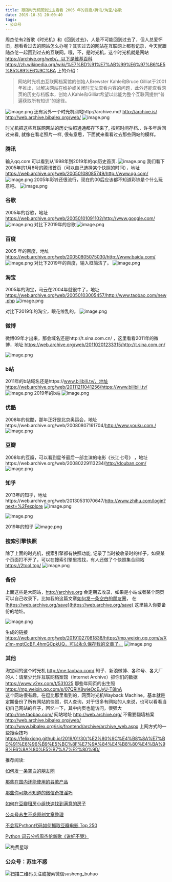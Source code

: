 ```yaml
---
title: 跟随时光机回到过去看看 2005 年的百度/腾讯/淘宝/谷歌
date: 2019-10-31 20:00:40
tags:
- 公众号
---
```

周杰伦有2首歌《时光机》和《回到过去》，人是不可能回到过去了，但人总爱怀旧，想看看过去的网站怎么办呢？其实过去的网站在互联网上都有记录，今天就跟随杰伦一起回到过去的互联网。哦，不，是时光机，这个时光机就是网站 https://archive.org/web/，以下是维基百科https://zh.wikipedia.org/wiki/%E7%BD%91%E7%AB%99%E6%97%B6%E5%85%89%E6%9C%BA 上的介绍：
> 网站时光机由互联网档案馆的创始人Brewster Kahle和Bruce Gilliat于2001年推出，以解决网站在维护或关闭时无法查看内容的问题，此外还能查看网页的历史存档版本，创始人Kahle和Gilliat希望以此能为整个互联网提供“普遍获取所有知识”的途径。

![image.png](https://upload-images.jianshu.io/upload_images/17817191-dd0aaf58de25f3e4.png?imageMogr2/auto-orient/strip%7CimageView2/2/w/1240)
还有另外一个时光机网站http://archive.md/ http://archive.is/ http://web.archive.bibalex.org/web/
![image.png](https://upload-images.jianshu.io/upload_images/17817191-0f399f278ce0aefc.png?imageMogr2/auto-orient/strip%7CimageView2/2/w/1240)


时光机把这些互联网网站的历史快照通通都存下来了, 按照时间存档.，许多年后回过来看, 就像在看老照片一样, 很有意思，下面就来看看过去那些网站的模样。

### 腾讯
输入qq.com 可以看到从1998年到2019年的qq历史首页.
![image.png](https://upload-images.jianshu.io/upload_images/17817191-cfbd35147f0c7497.png?imageMogr2/auto-orient/strip%7CimageView2/2/w/1240)
我们看下2005年的1月8号的腾讯首页（可以自己选择某个快照的时间），地址 https://web.archive.org/web/20050108085749/http://www.qq.com/
![image.png](https://upload-images.jianshu.io/upload_images/17817191-bbcc8ce4c1bc4a25.png?imageMogr2/auto-orient/strip%7CimageView2/2/w/1240)
2005年彩铃还很流行，现在的00后应该都不知道彩铃是个什么玩意吧。
![image.png](https://upload-images.jianshu.io/upload_images/17817191-0f7dc3239a33bc5d.png?imageMogr2/auto-orient/strip%7CimageView2/2/w/1240)

### 谷歌
2005年的谷歌，地址 https://web.archive.org/web/20050101091102/http://www.google.com/
![image.png](https://upload-images.jianshu.io/upload_images/17817191-0ed9468aff6a992e.png?imageMogr2/auto-orient/strip%7CimageView2/2/w/1240)
对比下2019年的谷歌
![image.png](https://upload-images.jianshu.io/upload_images/17817191-20f2838bb7bb1162.png?imageMogr2/auto-orient/strip%7CimageView2/2/w/1240)


### 百度
2005 年的百度，地址 https://web.archive.org/web/20050805075030/http://www.baidu.com/
![image.png](https://upload-images.jianshu.io/upload_images/17817191-c67c073a555e7ad0.png?imageMogr2/auto-orient/strip%7CimageView2/2/w/1240)
对比下2019年的百度，输入框简洁了。
![image.png](https://upload-images.jianshu.io/upload_images/17817191-23790cf20941f589.png?imageMogr2/auto-orient/strip%7CimageView2/2/w/1240)


### 淘宝
2005年的淘宝，马云在2004年就很牛了，地址  https://web.archive.org/web/20050103005457/http://www.taobao.com/new.php
![image.png](https://upload-images.jianshu.io/upload_images/17817191-e11f1035aefc651e.png?imageMogr2/auto-orient/strip%7CimageView2/2/w/1240)

对比下2019年的淘宝，眼花缭乱的。
![image.png](https://upload-images.jianshu.io/upload_images/17817191-62578208ead0ee45.png?imageMogr2/auto-orient/strip%7CimageView2/2/w/1240)


### 微博
微博09年才出来，那会域名还是http://t.sina.com.cn/  ，这里看看2011年的微博，地址 https://web.archive.org/web/20110201233315/http://t.sina.com.cn/

![image.png](https://upload-images.jianshu.io/upload_images/17817191-397ceba16e0f60f7.png?imageMogr2/auto-orient/strip%7CimageView2/2/w/1240)

### b站
2011年的b站域名还是https://www.bilibili.tv/，地址https://web.archive.org/web/20111211041256/https://www.bilibili.tv/
![image.png](https://upload-images.jianshu.io/upload_images/17817191-d8693ab18ac42313.png?imageMogr2/auto-orient/strip%7CimageView2/2/w/1240)
2019年的b站
![image.png](https://upload-images.jianshu.io/upload_images/17817191-a8c27b59dfa1be87.png?imageMogr2/auto-orient/strip%7CimageView2/2/w/1240)

### 优酷
2008年的优酷，那年正好是北京奥运会，地址https://web.archive.org/web/20080807161704/http://www.youku.com./
![image.png](https://upload-images.jianshu.io/upload_images/17817191-2ced37de3656845d.png?imageMogr2/auto-orient/strip%7CimageView2/2/w/1240)

### 豆瓣
2008年的豆瓣，可以看到星爷最后一部主演的电影《长江七号》 ，地址https://web.archive.org/web/20080229113234/http://douban.com/
![image.png](https://upload-images.jianshu.io/upload_images/17817191-392fc5dfe525e3d0.png?imageMogr2/auto-orient/strip%7CimageView2/2/w/1240)

### 知乎
2013年的知乎，地址https://web.archive.org/web/20130531070647/http://www.zhihu.com/login?next=%2Fexplore
![image.png](https://upload-images.jianshu.io/upload_images/17817191-5cb68979f690ed2b.png?imageMogr2/auto-orient/strip%7CimageView2/2/w/1240)

![image.png](https://upload-images.jianshu.io/upload_images/17817191-b63a4985904d74d7.png?imageMogr2/auto-orient/strip%7CimageView2/2/w/1240)

2019年的知乎
![image.png](https://upload-images.jianshu.io/upload_images/17817191-bb6879a3b184b0de.png?imageMogr2/auto-orient/strip%7CimageView2/2/w/1240)

### 搜索引擎快照
除了上面的时光机，搜索引擎都有快照功能, 记录了当时被收录时的样子，如果某个页面打不开了，可以在搜索引擎里找找，有人还做了个快照集合网站  https://2tool.top/
![image.png](https://upload-images.jianshu.io/upload_images/17817191-b5d440a6947c2875.png?imageMogr2/auto-orient/strip%7CimageView2/2/w/1240)

### 备份
上面这些是大网站，http://archive.org 会定期去收录，如果是小站或者某个网页可以自己收录下，比如我的这篇文章[如何发一条空白的朋友圈](https://mp.weixin.qq.com/s/Xz1m-mqtCcBF_4hmGCpkUQ)，
 在[https://web.archive.org/save](https://web.archive.org/save) 这里输入你要备份的地址。

![image.png](https://upload-images.jianshu.io/upload_images/17817191-10a1fea074b25304.png?imageMogr2/auto-orient/strip%7CimageView2/2/w/1240)

生成的链接 https://web.archive.org/web/20191027081838/https://mp.weixin.qq.com/s/Xz1m-mqtCcBF_4hmGCpkUQ，可以永久保存我的文章了。
![image.png](https://upload-images.jianshu.io/upload_images/17817191-6c870c3d553b648f.png?imageMogr2/auto-orient/strip%7CimageView2/2/w/1240)


### 其他
淘宝网的这个时光机 http://me.taobao.com/
知乎、新浪微博、各种号、各大厂的人：请至少允许互联网档案馆（Internet Archive）抓你们的数据 https://www.v2ex.com/t/531025
那些年网页的出生照  https://mp.weixin.qq.com/s/07QRlX8wjeOcEJyU-T8InA  
这个网站很有趣，在逗比那里看到的，网页时光机Wayback Machine，基本就是定期备份了所有网站的快照，供人查询，对于很多有网站的人来说，也可以看看当初自己网站的样子，回忆一下，其中内页也能访问，很强大
http://me.taobao.com/
网站地址 http://web.archive.org/ 
不需要翻墙档案 http://web.archive.bibalex.org/web/ http://www.bibalex.org/isis/frontend/archive/archive_web.aspx
上网方式的一些搜索技巧 https://felixxiong.github.io/2019/01/30/%E2%80%9C%E4%B8%8A%E7%BD%91%E6%96%B9%E5%BC%8F%E7%9A%84%E4%B8%80%E4%BA%9B%E6%8A%80%E5%B7%A7%E2%80%9D/


推荐阅读:

[如何发一条空白的朋友圈](https://mp.weixin.qq.com/s/Xz1m-mqtCcBF_4hmGCpkUQ)

[那些在国内还能使用的谷歌产品](https://mp.weixin.qq.com/s/NYrs5cluZgjvm85MXmiaKA)

[那些你可能不知道的微信奇技淫巧](https://mp.weixin.qq.com/s/eGDO0Y8el_dsEyriCoAgog)

[如何在豆瓣租房小组快速找到满意的房子](https://mp.weixin.qq.com/s/k5lBwiDzGgSU3fh2v2Rw9A)

[公众号苏生不惑原创文章整理](https://mp.weixin.qq.com/s/iL6WyI-TChtjZMuu5G5W8A)

[不会写Python代码如何抓取豆瓣电影 Top 250](https://mp.weixin.qq.com/s/RWxn4_Qg_Z3bL4wKusndKA)

[Python 词云分析周杰伦新歌《说好不哭》](https://mp.weixin.qq.com/s/whcZis69KnIzEUVMtrjdmA)

![免费星球](https://upload-images.jianshu.io/upload_images/17817191-8ff6e00de5b0726e.png?imageMogr2/auto-orient/strip%7CimageView2/2/w/1240)
 
### 公众号：苏生不惑
 ![扫描二维码关注或搜索微信susheng_buhuo](https://upload-images.jianshu.io/upload_images/17817191-6e0079f95d4c0338.jpg?imageMogr2/auto-orient/strip%7CimageView2/2/w/1240)



